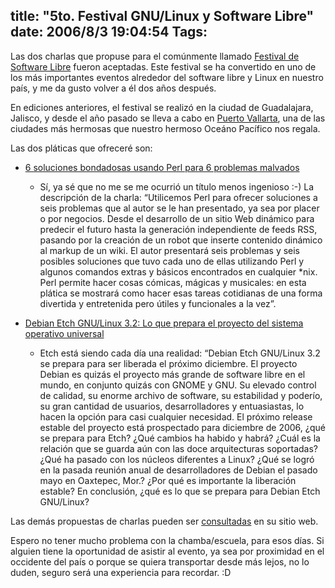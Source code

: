 title: "5to. Festival GNU/Linux y Software Libre"
date: 2006/8/3 19:04:54
Tags: 
---
<p>Las dos charlas que propuse para el comúnmente llamado <a target="_blank" href="http://www.festivaldesoftwarelibre.org">Festival de Software Libre</a> fueron aceptadas. Este festival se ha convertido en uno de los más importantes eventos alrededor del software libre y Linux en nuestro país, y me da gusto volver a él dos años después.

En ediciones anteriores, el festival se realizó en la ciudad de Guadalajara, Jalisco, y desde el año pasado se lleva a cabo en <a target="_blank" href="http://en.wikipedia.org/wiki/Puerto_Vallarta">Puerto Vallarta</a>, una de las ciudades más hermosas que nuestro hermoso Oceáno Pacífico nos regala.

Las dos pláticas que ofreceré son:
</p>
<ul>
<li><a target="_blank" href="http://festivaldesoftwarelibre.org/yacomas/lista/Vponencia.php?vopc=43%2053%20/yacomas/lista/"> 		6 soluciones bondadosas usando Perl para 6 problemas malvados</a></li>
<ul>
<li>Sí, ya sé que no me se me ocurrió un título menos ingenioso :-) La descripción de la charla: &#8220;Utilicemos Perl para ofrecer soluciones a seis problemas que al autor se le han presentado, ya sea por placer o por negocios. Desde el desarrollo de un sitio Web dinámico para predecir el futuro hasta la generación independiente de feeds RSS, pasando por la creación de un robot que inserte contenido dinámico al markup de un wiki. El autor presentará seis problemas y seis posibles soluciones que tuvo cada uno de ellas utilizando Perl y algunos comandos extras y básicos encontrados en cualquier *nix. Perl permite hacer cosas cómicas, mágicas y musicales: en esta plática se mostrará como hacer esas tareas cotidianas de una forma divertida y entretenida pero útiles y funcionales a la vez&#8221;.</li>
</ul>
</ul>
<ul>
<li><a target="_blank" href="http://festivaldesoftwarelibre.org/yacomas/lista/Vponencia.php?vopc=43%2054%20/yacomas/lista/"> 		Debian Etch GNU/Linux 3.2: Lo que prepara el proyecto del sistema operativo universal</a></li>
<ul>
<li>Etch está siendo cada día una realidad: &#8220;Debian Etch GNU/Linux 3.2 se prepara para ser liberada el próximo diciembre. El proyecto Debian es quizás el proyecto más grande de software libre en el mundo, en conjunto quizás con GNOME y GNU. Su elevado control de calidad, su enorme archivo de software, su estabilidad y poderío, su gran cantidad de usuarios, desarrolladores y entuasiastas, lo hacen la opción para casi cualquier necesidad. El próximo release estable del proyecto está prospectado para diciembre de 2006, ¿qué se prepara para Etch? ¿Qué cambios ha habido y habrá? ¿Cuál es la relación que se guarda aún con las doce arquitecturas soportadas? ¿Qué ha pasado con los núcleos diferentes a Linux? ¿Qué se logró en la pasada reunión anual de desarrolladores de Debian el pasado mayo en Oaxtepec, Mor.? ¿Por qué es importante la liberación estable? En conclusión, ¿qué es lo que se prepara para Debian Etch GNU/Linux?</li>
</ul>
</ul>
<p>
Las demás propuestas de charlas pueden ser <a target="_blank" href="http://festivaldesoftwarelibre.org/fsl2006/component/option,com_wrapper/Itemid,26/">consultadas</a> en su sitio web.

Espero no tener mucho problema con la chamba/escuela, para esos días. Si alguien tiene la oportunidad de asistir al evento, ya sea por proximidad en el occidente del país o porque se quiera transportar desde más lejos, no lo duden, seguro será una experiencia para recordar. :D </p>
